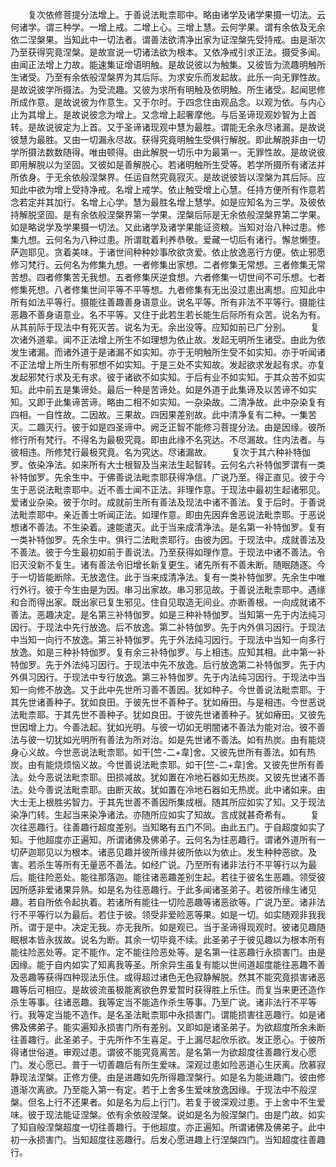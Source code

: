 <!-- { "loadSidebar": true } -->
　　复次依修菩提分法增上。于善说法毗柰耶中。略由诸学及诸学果摄一切法。云何诸学。谓三种学。一增上戒。二增上心。三增上慧。云何学果。谓有余依及无余依二涅槃果。当知此中一切法者。谓善法欲清净出家为证涅槃先受持戒。由是渐次乃至获得究竟涅槃。是故宣说一切诸法欲为根本。又依净戒引求正法。摄受多闻。由闻正法增上力故。能速集证增语明触。是故说彼以为触集。又彼皆为流趣明触所生诸受。乃至有余依般涅槃界为其后际。为求安乐而发起故。此乐一向无罪性故。是故说彼学所摄法。为受流趣。又彼为求所有明触及依明触。所生诸受。起闻思修所成作意。是故说彼为作意生。又于尔时。于四念住由观品念。以观为依。与内心止为其增上。是故说彼念为增上。又念增上起奢摩他。与后圣谛现观妙智为上首转。是故说彼定为上首。又于圣谛诸现观中慧为最胜。谓能无余永尽诸漏。是故说彼慧为最胜。又由一切漏永尽故。获得究竟明触生受俱行解脱。即此解脱非由一切学所摄法数数随得。唯由顿得。由此解脱一切乐中为最第一。无罪性故。是故说彼即用解脱以为坚固。又彼如是善解脱心。若诸明触所生受等。若学所摄所有诸法并所依身。于无余依般涅槃界。任运自然究竟寂灭。是故说彼皆以涅槃为其后际。应知此中欲为增上受持净戒。名增上戒学。依止触受增上心慧。任持方便所有作意若念若定并其加行。名增上心学。慧为最胜名增上慧学。如是应知名为三学。及彼依持解脱坚固。是有余依般涅槃界第一学果。涅槃后际是无余依般涅槃界第二学果。如是略说学及学果摄一切法。又此诸学及诸学果能证资粮。当知对治八种过患。修集九想。云何名为八种过患。所谓耽着利养恭敬。爱藏一切后有诸行。懈怠懒堕。萨迦耶见。贪着美味。于诸世间种种妙事欣欲贪爱。依止放逸恶行方便。依止邪愿修习梵行。云何名为修集九想。一者修集出家想。二者修集无常想。三者修集无常苦想。四者修集苦无我想。五者修集厌逆食想。六者修集一切世间不可乐想。七者修集死想。八者修集世间平等不平等想。九者修集有无出没过患出离想。应知此中所有如法平等行。摄能往善趣善身语意业。说名平等。所有非法不平等行。摄能往恶趣不善身语意业。名不平等。又住于此若生若长能生后际所有众苦。说名为有。从其前际于现法中有死灭苦。说名为无。余出没等。应知如前已广分别。
　　复次诸外道辈。闻不正法增上所生不如理想为依止故。发起无明所生诸受。由此为依发生诸漏。而诸外道于是诸漏不如实知。亦于无明触所生受不如实知。亦于听闻诸不正法增上所生所有邪想不如实知。于是三处不实知故。发起欲求发起有求。亦复发起邪梵行求及无有求。彼于诸欲不如实知。于后有业不如实知。于其众苦不如实知。此中前五是集谛处。最后一种是苦谛处。如是外道于此集谛及以苦谛不如实知。又即于此集谛苦谛。略由二相不如实知。一杂染故。二清净故。此中杂染复有四相。一自性故。二因故。三果故。四因果差别故。此中清净复有二种。一集苦灭。二趣灭行。彼于如是四圣谛中。阙乏正智不能修习菩提分法。由是因缘。彼所修行所有梵行。不得名为最极究竟。即由此缘不名究达。不尽漏故。住内法者。与彼相违。所修梵行最极究竟。名为究达。尽诸漏故。
　　复次于其六种补特伽罗。依染净法。如来所有大士根智及当来法生起智转。云何名六补特伽罗谓有一类补特伽罗。先余生中。于佛善说法毗柰耶获得净信。广说乃至。得正直见。彼于今生于恶说法毗柰耶中。近不善士闻不正法。非理作意。于现法中最初生起诸邪见。爱诸业杂染。彼于尔时。成就前生所有善法及现法中诸不善法。复于后时。于善说法毗柰耶中。亲近善士听闻正法。如理作意。即由先因弃舍恶说法毗柰耶。于恶说想诸不善法。不生染着。速能遣灭。此于当来成清净法。是名第一补特伽罗。复有一类补特伽罗。先余生中。俱行二法毗柰耶行。由彼为因。于现法中。成就善法及不善法。彼于今生最初如前于善说法。乃至获得如理作意。于现法中诸不善法。令旧灭没新不复生。诸有善法令旧增长新复更生。诸先所有不善未断。随眠随逐。今于一切皆能断除。无放逸住。此于当来成清净法。复有一类补特伽罗。先余生中唯行外行。彼于今生由是为因。串习出家故。串习邪见故。于善说法毗柰耶中。遇缘和合而得出家。既出家已复生邪见。住自见取造无间业。亦断善根。一向成就诸不善法。恶趣决定。是名第三补特伽罗。如是三种补特伽罗。当知第一先于内法纯习因行。于现法中先行放逸。后不放逸。第二补特伽罗。先于内外俱习因行。于现法中当知一向行不放逸。第三补特伽罗。先于外法纯习因行。于现法中当知一向多行放逸。如是三种补特伽罗。复有余三补特伽罗。与上相违。应知其相。此中第一补特伽罗。先于外法纯习因行。于现法中先不放逸。后行放逸第二补特伽罗。先于内外俱习因行。于现法中专行放逸。第三补特伽罗。先于内法纯习因行。于现法中当知一向修不放逸。又于此中先世所习善不善因。犹如种子。今世善说法毗柰耶。于其先世诸善种子。犹如良田。于彼先世不善种子。犹如瘠田。与是相违。今世恶说法毗柰耶。于其先世不善种子。犹如良田。于彼先世诸善种子。犹如瘠田。又彼先世因增上力。今善法起。犹如光明。与彼一切如无明闇诸不善法为能对治。彼不善法与彼一切犹如光明所有善法为所对治。如是先世诸不善法。如有热炭。由有能烧身心义故。今世恶说法毗柰耶。如干[竺-二+韋]舍。又彼先世所有善法。如有热炭。由有能烧烦恼义故。今世善说法毗柰耶。如干[竺-二+韋]舍。又彼先世所有善法。处今恶说法毗柰耶。田损减故。犹如置在冷地石器如无热炭。又彼先世诸不善法。处今善说法毗柰耶。由断灭故。犹如置在冷地石器如无热炭。此中诸如来。由大士无上根胜劣智力。于其先世善不善因所集成根。随其所应如实了知。又于现法染净门转。生起当来染净诸法。亦随所应如实了知故。言成就甚奇希有。
　　复次往恶趣行。往善趣行超度差别。当知略有五门不同。由此五门。于自超度如实了知。于他超度亦正遍知。所谓诸佛及佛弟子。云何名为往恶趣行。谓诸外道所有一切萨迦耶见以为根本。诸恶见趣并彼所缘并彼所依以为依止。发生种种恶欲。及害。若杀生等所有无量恶不善法。如经广说。乃至所有诸非法行不平等行以为最后。能往险恶处。能往那落迦。能往诸恶趣差别生起。若往于彼名生恶趣。领受彼因所感非爱诸果异熟。如是名为往恶趣行。于此多闻诸圣弟子。若彼所缘生诸见趣。若自所依令起执着。若诸所有能往一切险恶趣等诸恶欲等。广说乃至。诸非法行不平等行以为最后。若住于彼。领受非爱险恶等果。如是一切。如实随观非我我所。谓于是中。决定无我。亦无我所。如是观已。当于圣谛得现观时。彼诸见趣随眠根本皆永拔故。说名为断。其余一切毕竟不续。此圣弟子于彼见趣以为根本所有能往险恶处等。定不能作。定不能往险恶处等。是名第一往恶趣行永损害门。由是因缘。能于自内如实了知离我等圣。所余异生虽复有能以世间道超度能往恶趣不善及恶趣等获得四种现法乐住。或得超过诸色无色寂静解脱。然其不能究竟损害诸恶趣等后可相应。是故彼流虽极能离欲色界爱暂时获得胜上乐住。而复当来更还造作杀生等事。往诸恶趣。我等定当不能造作杀生等事。乃至广说。诸非法行不平等行。我等定当能不造作。是名圣法毗柰耶中永损害门。谓能损害往恶趣行。如是诸佛及佛弟子。能实遍知永损害门所有差别。又即如是诸圣弟子。为欲超度所余未断往善趣行。此圣弟子。于先所作不生喜足。于上漏尽起欣乐欲。发正愿心。于彼所得诸世俗道。审观过患。谓彼不能究竟离苦。是名第一为欲超度往善趣行发心愿门。发心愿已。普于一切善趣后有所生爱味。深观过患如险恶道心生厌离。欣慕寂静现法涅槃。正修方便。由是进趣如先所得趣涅槃行。如是名为能进趣门。彼由修道渐次离欲。乃至能入第一有定。若于上舍多生爱味放逸因缘。于现法中不般涅槃。但名上行不还果者。如是名为后上行门。若复于彼深观过患。于上舍中不生爱味。彼于现法能证涅槃。依有余依般涅槃。说如是名为般涅槃门。由是门故。如实了知自般涅槃超度一切往善趣行。于他超度。亦正遍知。所谓诸佛及佛弟子。此中初一永损害门。当知超度往恶趣行。后发心愿进趣上行涅槃四门。当知超度往善趣行。
